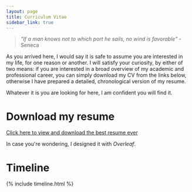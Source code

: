 ```yaml
---
layout: page
title: Curriculum Vitae
sidebar_link: true
---
```



> _"If a man knows not to which port he sails, no wind is favorable"_ - Seneca

As you arrived here, I would say it is safe to assume you are interested in my life, for one reason or another. I will satisfy your curiosity, by either of two means: if you are interested in a broad overview of my academic and professional career, you can simply download my CV from the links below, otherwise I have prepared a detailed, chronological version of my resume. 

Whatever it is you are looking for here, I am confident you will find it. 


# Download my resume

<a href="https://goznalo-git.github.io/portfolio/files/CV_GCA_data_eng.pdf" target="_blank">Click here to view and download the best resume ever</a>

In case you're wondering, I designed it with _Overleaf_.

# Timeline 

{% include timeline.html %}